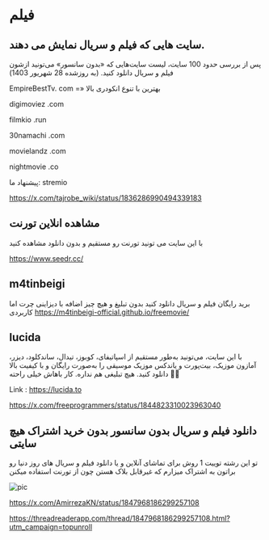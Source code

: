 # فیلم

## سایت هایی که فیلم و سریال نمایش می دهند.

پس از بررسی حدود 100 سایت، لیست سایت‌هایی که «بدون سانسور» می‌تونید ازشون فیلم و سریال دانلود کنید. (به روزشده 28 شهریور 1403)

EmpireBestTv. com =» بهترین با تنوع انکودری بالا

digimoviez .com

filmkio .run

30namachi .com

movielandz .com

nightmovie .co

پیشنهاد ما:
stremio

https://x.com/tajrobe_wiki/status/1836286990494339183


## مشاهده انلاین تورنت

با این سایت می تونید تورنت رو مستقیم و بدون دانلود مشاهده کنید

https://www.seedr.cc/


## m4tinbeigi

برید رایگان فیلم و سریال دانلود کنید
بدون تبلیغ و هیچ چیز اضافه
با دیزاینی چرت اما کاربردی
https://m4tinbeigi-official.github.io/freemovie/



## lucida

با این سایت، می‌تونید به‌طور مستقیم از اسپاتیفای، کوبوز، تیدال، ساندکلود، دیزر، آمازون موزیک، بیت‌پورت و یاندکس موزیک موسیقی را به‌صورت رایگان و با کیفیت بالا دانلود کنید. هیچ تبلیغی هم نداره.
 کار باهاش خیلی راحته 🧑‍💻

Link :
https://lucida.to

https://x.com/freeprogrammers/status/1844823310023963040


## دانلود فیلم و سریال بدون سانسور بدون خرید اشتراک هیچ سایتی

تو این رشته توییت 1 روش برای تماشای آنلاین و یا دانلود فیلم و سریال های روز دنیا رو براتون به اشتراک میزارم که غیرقابل بلاک هستن چون از تورنت استفاده میکنن

![pic](https://pbs.twimg.com/media/GaVI1BRWsAATDLA?format=jpg&name=small)

https://x.com/AmirrezaKN/status/1847968186299257108

https://threadreaderapp.com/thread/1847968186299257108.html?utm_campaign=topunroll